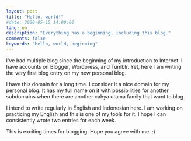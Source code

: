 ```yaml
---
layout: post
title: "Hello, world!"
#date: 2020-05-15 14:00:00
lang: en
description: "Everything has a beginning, including this blog."
comments: false
keywords: "hello, world, beginning"
---
```


I've had multiple blog since the beginning of my introduction to Internet. I have accounts on Blogger, Wordpress, and Tumblr. Yet, here I am writing the very first blog entry on my new personal blog.

I have this domain for a long time. I consider it a nice domain for my personal blog. It has my full name on it with possibilities for another subdomains when there are another cahya utama family that want to blog.

I intend to write regularly in English and Indonesian here. I am working on practicing my English and this is one of my tools for it. I hope I can consistently wrote two entries for each week. 

This is exciting times for blogging. Hope you agree with me. :)